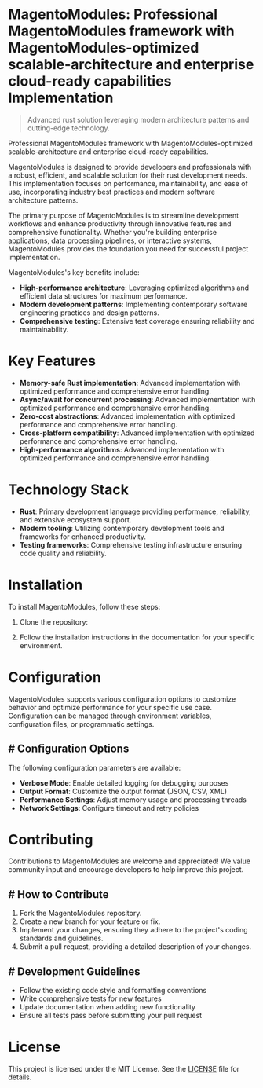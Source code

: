 <!-- fallback_MagentoModules_20250807051840_60457 -->

# MagentoModules: Professional MagentoModules framework with MagentoModules-optimized scalable-architecture and enterprise cloud-ready capabilities Implementation
> Advanced rust solution leveraging modern architecture patterns and cutting-edge technology.

Professional MagentoModules framework with MagentoModules-optimized scalable-architecture and enterprise cloud-ready capabilities.

MagentoModules is designed to provide developers and professionals with a robust, efficient, and scalable solution for their rust development needs. This implementation focuses on performance, maintainability, and ease of use, incorporating industry best practices and modern software architecture patterns.

The primary purpose of MagentoModules is to streamline development workflows and enhance productivity through innovative features and comprehensive functionality. Whether you're building enterprise applications, data processing pipelines, or interactive systems, MagentoModules provides the foundation you need for successful project implementation.

MagentoModules's key benefits include:

* **High-performance architecture**: Leveraging optimized algorithms and efficient data structures for maximum performance.
* **Modern development patterns**: Implementing contemporary software engineering practices and design patterns.
* **Comprehensive testing**: Extensive test coverage ensuring reliability and maintainability.

# Key Features

* **Memory-safe Rust implementation**: Advanced implementation with optimized performance and comprehensive error handling.
* **Async/await for concurrent processing**: Advanced implementation with optimized performance and comprehensive error handling.
* **Zero-cost abstractions**: Advanced implementation with optimized performance and comprehensive error handling.
* **Cross-platform compatibility**: Advanced implementation with optimized performance and comprehensive error handling.
* **High-performance algorithms**: Advanced implementation with optimized performance and comprehensive error handling.

# Technology Stack

* **Rust**: Primary development language providing performance, reliability, and extensive ecosystem support.
* **Modern tooling**: Utilizing contemporary development tools and frameworks for enhanced productivity.
* **Testing frameworks**: Comprehensive testing infrastructure ensuring code quality and reliability.

# Installation

To install MagentoModules, follow these steps:

1. Clone the repository:


2. Follow the installation instructions in the documentation for your specific environment.

# Configuration

MagentoModules supports various configuration options to customize behavior and optimize performance for your specific use case. Configuration can be managed through environment variables, configuration files, or programmatic settings.

## # Configuration Options

The following configuration parameters are available:

* **Verbose Mode**: Enable detailed logging for debugging purposes
* **Output Format**: Customize the output format (JSON, CSV, XML)
* **Performance Settings**: Adjust memory usage and processing threads
* **Network Settings**: Configure timeout and retry policies

# Contributing

Contributions to MagentoModules are welcome and appreciated! We value community input and encourage developers to help improve this project.

## # How to Contribute

1. Fork the MagentoModules repository.
2. Create a new branch for your feature or fix.
3. Implement your changes, ensuring they adhere to the project's coding standards and guidelines.
4. Submit a pull request, providing a detailed description of your changes.

## # Development Guidelines

* Follow the existing code style and formatting conventions
* Write comprehensive tests for new features
* Update documentation when adding new functionality
* Ensure all tests pass before submitting your pull request

# License

This project is licensed under the MIT License. See the [LICENSE](https://github.com/sandibrrm/MagentoModules/blob/main/LICENSE) file for details.
